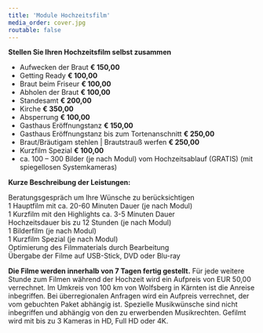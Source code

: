 ```yaml
---
title: 'Module Hochzeitsfilm'
media_order: cover.jpg
routable: false
---
```


**Stellen Sie Ihren Hochzeitsfilm selbst zusammen**
* Aufwecken der Braut **€ 150,00**
* Getting Ready **€ 100,00**
* Braut beim Friseur **€ 100,00**
* Abholen der Braut **€ 100,00**
* Standesamt **€ 200,00**
* Kirche **€ 350,00**
* Absperrung **€ 100,00**
* Gasthaus Eröffnungstanz **€ 150,00**
* Gasthaus Eröffnungstanz bis zum Tortenanschnitt **€ 250,00**
* Braut/Bräutigam stehlen | Brautstrauß werfen **€ 250,00**
* Kurzfilm Spezial **€ 100,00**
* ca. 100 – 300 Bilder (je nach Modul) vom Hochzeitsablauf (GRATIS) (mit spiegellosen Systemkameras)

**Kurze Beschreibung der Leistungen:**<br>

Beratungsgespräch um Ihre Wünsche zu berücksichtigen<br>
1 Hauptfilm mit ca. 20-60 Minuten Dauer (je nach Modul)<br>
1 Kurzfilm mit den Highlights ca. 3-5 Minuten Dauer<br>
Hochzeitsdauer bis zu 12 Stunden (je nach Modul)<br>
1 Bilderfilm (je nach Modul)<br>
1 Kurzfilm Spezial (je nach Modul)<br>
Optimierung des Filmmaterials durch Bearbeitung<br>
Übergabe der Filme auf USB-Stick, DVD oder Blu-ray<br>

**Die Filme werden innerhalb von 7 Tagen fertig gestellt.** Für jede weitere Stunde zum Filmen während der Hochzeit wird ein Aufpreis von EUR 50,00 verrechnet. Im Umkreis von 100 km von Wolfsberg in Kärnten ist die Anreise inbegriffen. Bei überregionalen Anfragen wird ein Aufpreis verrechnet, der vom gebuchten Paket abhängig ist. Spezielle Musikwünsche sind nicht inbegriffen und abhängig von den zu erwerbenden Musikrechten. Gefilmt wird mit bis zu 3 Kameras in HD, Full HD oder 4K.

